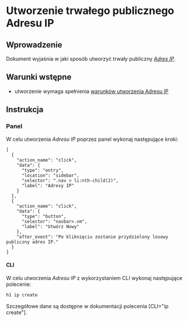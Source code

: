 # Utworzenie trwałego publicznego Adresu IP

## Wprowadzenie

Dokument wyjaśnia w jaki sposób utworzyć trwały publiczny *[Adres IP](/resource/networking/ip-address.md)*.

## Warunki wstępne

* utworzenie wymaga spełnienia [warunków utworzenia Adresu IP](/resource/networking/ip-address.md#utworzenie)

## Instrukcja

### Panel
      
W celu utworzenia *Adresu IP* poprzez panel wykonaj następujące kroki:

```guide
[
  {
    "action_name": "click",
    "data": {
      "type": "entry",
      "location": "sidebar",
      "selector": ".nav > li:nth-child(2)",
      "label": "Adresy IP"
    }
  },
  {
    "action_name": "click",
    "data": {
      "type": "button",
      "selector": "navbar>.vm",
      "label": "Utwórz Nowy"
    },
    "after_event": "Po kliknięciu zostanie przydzielony losowy publiczny adres IP."
  }
]
```

#### CLI

W celu utworzenia *Adresu IP* z wykorzystaniem CLI wykonaj następujące polecenie:

```bash
h1 ip create
```

Szczegółowe dane są dostępne w dokumentacji polecenia [CLI="ip create"].